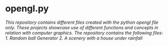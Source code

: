 # opengl.py

*This repository contains different files created with the python opengl file only. These projects showcase use of different functions and concepts in relation with computer graphics.*
*The repository contains the following files:*
*1. Random ball Generator*
*2. A scenery with a house under rainfall*
